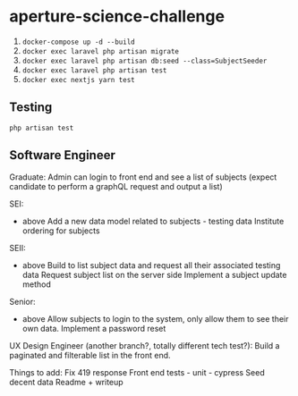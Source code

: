 # aperture-science-challenge

1. ``` docker-compose up -d --build ```
2. ``` docker exec laravel php artisan migrate ```
3. ``` docker exec laravel php artisan db:seed --class=SubjectSeeder ```
4. ``` docker exec laravel php artisan test ```
5. ``` docker exec nextjs yarn test ```


## Testing 
```php artisan test```

## Software Engineer

Graduate:
Admin can login to front end and see a list of subjects (expect candidate to perform a graphQL request and output a list)

SEI:
+ above
Add a new data model related to subjects - testing data
Institute ordering for subjects

SEII:
+ above
Build to list subject data and request all their associated testing data
Request subject list on the server side
Implement a subject update method

Senior:
+ above
Allow subjects to login to the system, only allow them to see their own data.
Implement a password reset


UX Design Engineer (another branch?, totally different tech test?):
Build a paginated and filterable list in the front end.

Things to add:
Fix 419 response
Front end tests
    - unit
    - cypress
Seed decent data
Readme + writeup